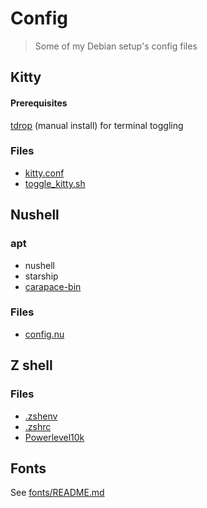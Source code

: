 # Config

> Some of my Debian setup's config files

## Kitty

#### Prerequisites

[tdrop](https://github.com/noctuid/tdrop?tab=readme-ov-file#installation-and-usage) (manual install) for terminal toggling

### Files

- [kitty.conf](kitty/kitty.conf)
- [toggle_kitty.sh](kitty/toggle_kitty.sh)

## Nushell

### apt

- nushell
- starship
- [carapace-bin](https://github.com/carapace-sh/carapace-bin/releases)

### Files

- [config.nu](nu/config.nu)

## Z shell

### Files

- [.zshenv](zsh/.zshenv)
- [.zshrc](zsh/.zshrc)
- [Powerlevel10k](zsh/.p10k.zsh)

## Fonts

See [fonts/README.md](fonts/README.md)